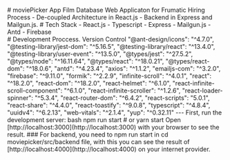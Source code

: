 \# moviePicker App Film Database Web Applicaton for Frumatic Hiring Process - De-coupled Architecture in React.js - Backend in Express and Mailgun.js. 
\# Tech Stack - React.js - Typescript - Express - Mailgun.js - Antd - Firebase  
\# Development Proccess. Version Control "@ant-design/icons": "^4.7.0", "@testing-library/jest-dom": "^5.16.5", "@testing-library/react": "^13.4.0", "@testing-library/user-event": "^13.5.0", "@types/jest": "^27.5.2", "@types/node": "^16.11.64", "@types/react": "^18.0.21", "@types/react-dom": "^18.0.6", "antd": "^4.23.4", "axios": "^1.1.2", "emailjs-com": "^3.2.0", "firebase": "^9.11.0", "formik": "^2.2.9", "infinite-scroll": "^4.0.1", "react": "^18.2.0", "react-dom": "^18.2.0", "react-helmet": "^6.1.0", "react-infinite-scroll-component": "^6.1.0", "react-infinite-scroller": "^1.2.6", "react-loader-spinner": "^5.3.4", "react-router-dom": "^6.4.2", "react-scripts": "5.0.1", "react-share": "^4.4.0", "react-toastify": "^9.0.8", "typescript": "^4.8.4", "uuidv4": "^6.2.13", "web-vitals": "^2.1.4", "yup": "^0.32.11" --- First, run the development server: bash npm run start # or yarn start Open \[http://localhost:3000\](http://localhost:3000) with your browser to see the result. ### For backend, you need to npm run start in cd moviepicker/src/backend file, with this you can see the result of \[http://localhost:4000\](http://localhost:4000) on your internet provider.
